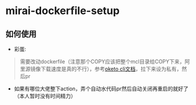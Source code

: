 # mirai-dockerfile-setup
## 如何使用
* 彩蛋:
> 需要改动dockerfile（注意那个COPY应该把整个mcl目录给COPY下来，阿里源镜像下载速度是真的不行），参考[oketo cli文档](https://www.okteto.com/docs/cloud/okteto-cli)，拉下来设为私有，然后pr
* 如果有哪位大佬整下action，弄个自动水代码pr然后自动关闭再重启的就好了（本人暂时没有时间精力）
